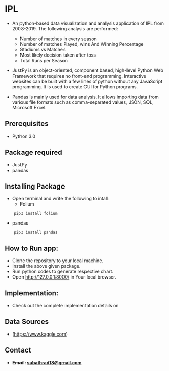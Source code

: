 # IPL
* An python-based data visualization and analysis application of IPL from 2008-2019. The following analysis are performed:
  * Number of matches in every season
  * Number of matches Played, wins And Winning Percentage 
  * Stadiums vs Matches
  * Most likely decision taken after toss
  * Total Runs per Season
 
* JustPy is an object-oriented, component based, high-level Python Web Framework that requires no front-end programming. Interactive websites can be built with a few lines of python without any JavaScript programming. It is used to create GUI for Python programs.
* Pandas is mainly used for data analysis. It allows importing data from various file formats such as comma-separated values, JSON, SQL, Microsoft Excel.

## Prerequisites
* Python 3.0

## Package required
* JustPy
* pandas

## Installing Package
* Open terminal and write the following to intall:
  * Folium
```
    pip3 install folium
```
  * pandas
```
    pip3 install pandas
```

## How to Run app:
* Clone the repository to your local machine.
* Install the above given package.
* Run python codes to generate respective chart. 
* Open http://127.0.0.1:8000/ in Your local browser.

## Implementation:
* Check out the complete implementation details on []()

## Data Sources
* (https://www.kaggle.com)


## Contact 
* **Email: subathrad18@gmail.com**
